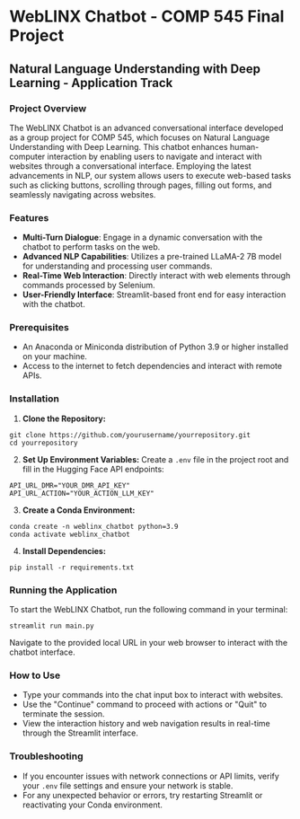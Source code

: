 # WebLINX Chatbot - COMP 545 Final Project
## Natural Language Understanding with Deep Learning - Application Track

### Project Overview

The WebLINX Chatbot is an advanced conversational interface developed as a group project for COMP 545, which focuses on Natural Language Understanding with Deep Learning. This chatbot enhances human-computer interaction by enabling users to navigate and interact with websites through a conversational interface. Employing the latest advancements in NLP, our system allows users to execute web-based tasks such as clicking buttons, scrolling through pages, filling out forms, and seamlessly navigating across websites.

### Features

- **Multi-Turn Dialogue**: Engage in a dynamic conversation with the chatbot to perform tasks on the web.
- **Advanced NLP Capabilities**: Utilizes a pre-trained LLaMA-2 7B model for understanding and processing user commands.
- **Real-Time Web Interaction**: Directly interact with web elements through commands processed by Selenium.
- **User-Friendly Interface**: Streamlit-based front end for easy interaction with the chatbot.

### Prerequisites

- An Anaconda or Miniconda distribution of Python 3.9 or higher installed on your machine.
- Access to the internet to fetch dependencies and interact with remote APIs.

### Installation

1. **Clone the Repository:**
```
git clone https://github.com/yourusername/yourrepository.git
cd yourrepository
```

2. **Set Up Environment Variables:**
Create a `.env` file in the project root and fill in the Hugging Face API endpoints:
```
API_URL_DMR="YOUR_DMR_API_KEY"
API_URL_ACTION="YOUR_ACTION_LLM_KEY"
```

3. **Create a Conda Environment:**
```
conda create -n weblinx_chatbot python=3.9
conda activate weblinx_chatbot
```

4. **Install Dependencies:**
```
pip install -r requirements.txt
```

### Running the Application
To start the WebLINX Chatbot, run the following command in your terminal:
```
streamlit run main.py
```

Navigate to the provided local URL in your web browser to interact with the chatbot interface.

### How to Use
* Type your commands into the chat input box to interact with websites.
* Use the "Continue" command to proceed with actions or "Quit" to terminate the session.
* View the interaction history and web navigation results in real-time through the Streamlit interface.

### Troubleshooting
* If you encounter issues with network connections or API limits, verify your `.env` file settings and ensure your network is stable.
* For any unexpected behavior or errors, try restarting Streamlit or reactivating your Conda environment.
